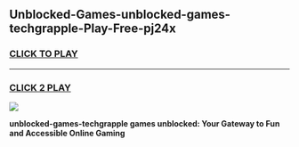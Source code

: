 
## Unblocked-Games-unblocked-games-techgrapple-Play-Free-pj24x
<h3>
<a href="https://premium76.site?title=unblocked-games-techgrapple&ref=09A">CLICK TO PLAY</a></h3>
<hr>

<h3>
<a href="https://premium76.site?title=unblocked-games-techgrapple&ref=09A">CLICK 2 PLAY</a>
  
</h3>

<a href="https://premium76.site?title=unblocked-games-techgrapple&ref=09A"><img src="https://clearcache.store/games.png"></a>


**unblocked-games-techgrapple games unblocked: Your Gateway to Fun and Accessible Online Gaming**
